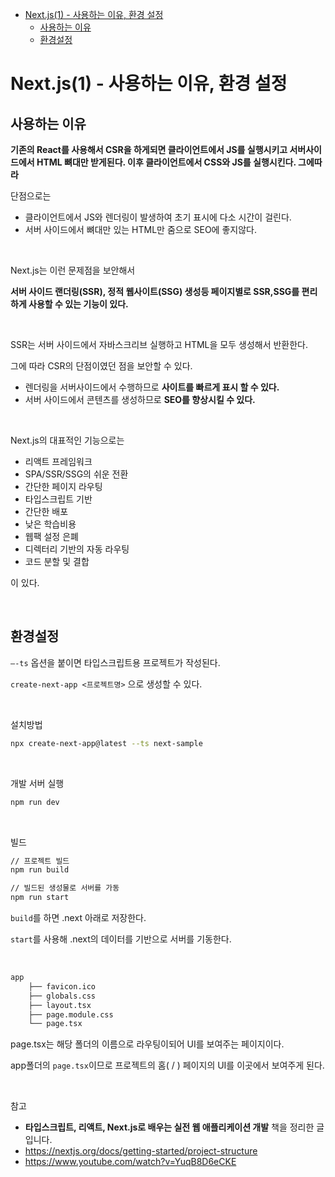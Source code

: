 - [Next.js(1) - 사용하는 이유, 환경 설정](#nextjs1---사용하는-이유-환경-설정)
  - [사용하는 이유](#사용하는-이유)
  - [환경설정](#환경설정)

# Next.js(1) - 사용하는 이유, 환경 설정

## 사용하는 이유

**기존의 React를 사용해서 CSR을 하게되면 클라이언트에서 JS를 실행시키고 서버사이드에서 HTML 뼈대만 받게된다. 이후 클라이언트에서 CSS와 JS를 실행시킨다. 그에따라**

단점으로는

- 클라이언트에서 JS와 렌더링이 발생하여 초기 표시에 다소 시간이 걸린다.
- 서버 사이드에서 뼈대만 있는 HTML만 줌으로 SEO에 좋지않다.

<br>

Next.js는 이런 문제점을 보안해서

**서버 사이드 랜더링(SSR), 정적 웹사이트(SSG) 생성등 페이지별로 SSR,SSG를 편리하게 사용할 수 있는 기능이 있다.**

<br>

SSR는 서버 사이드에서 자바스크리브 실행하고 HTML을 모두 생성해서 반환한다.

그에 따라 CSR의 단점이였던 점을 보안할 수 있다.

- 렌더링을 서버사이드에서 수행하므로 **사이트를 빠르게 표시 할 수 있다.**
- 서버 사이드에서 콘텐츠를 생성하므로 **SEO를 향상시킬 수 있다.**

<br>

Next.js의 대표적인 기능으로는

- 리액트 프레임워크
- SPA/SSR/SSG의 쉬운 전환
- 간단한 페이지 라우팅
- 타입스크립트 기반
- 간단한 배포
- 낮은 학습비용
- 웹팩 설정 은폐
- 디렉터리 기반의 자동 라우팅
- 코드 분할 및 결합

이 있다.

<br>

## 환경설정

`—-ts` 옵션을 붙이면 타입스크립트용 프로젝트가 작성된다.

`create-next-app <프로젝트명>` 으로 생성할 수 있다.

<br>

설치방법

```bash
npx create-next-app@latest --ts next-sample
```

<br>

개발 서버 실행

```bash
npm run dev
```

<br>

빌드

```bash
// 프로젝트 빌드
npm run build

// 빌드된 생성물로 서버를 가동
npm run start
```

`build`를 하면 .next 아래로 저장한다.

`start`를 사용해 .next의 데이터를 기반으로 서버를 기동한다.

<br>

```bash
app
    ├── favicon.ico
    ├── globals.css
    ├── layout.tsx
    ├── page.module.css
    └── page.tsx
```

page.tsx는 해당 폴더의 이름으로 라우팅이되어 UI를 보여주는 페이지이다.

app폴더의 `page.tsx`이므로 프로젝트의 홈( / ) 페이지의 UI를 이곳에서 보여주게 된다.

<br>

참고

- **타입스크립트, 리액트, Next.js로 배우는 실전 웹 애플리케이션 개발** 책을 정리한 글 입니다.
- https://nextjs.org/docs/getting-started/project-structure
- https://www.youtube.com/watch?v=YuqB8D6eCKE
